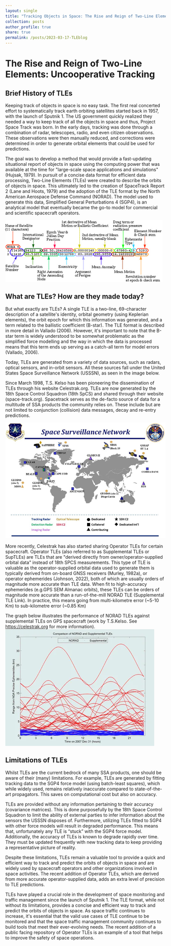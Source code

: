 ```yaml
---
layout: single
title: "Tracking Objects in Space: The Rise and Reign of Two-Line Elements"
collection: posts 
author_profile: true
share: true
permalink: /posts/2023-03-17-TLEblog
---
```


# The Rise and Reign of Two-Line Elements: Uncooperative Tracking 

## Brief History of TLEs
Keeping track of objects in space is no easy task. The first real concerted effort to systematically track earth orbiting satellites started back in 1957, with the launch of Sputnik 1. The US government quickly realized they needed a way to keep track of all the objects in space and thus, Project Space Track was born. In the early days, tracking was done through a combination of radar, telescopes, radio, and even citizen observations. These observations were then manually reduced, and corrections were determined in order to generate orbital elements that could be used for predictions.

The goal was to develop a method that would provide a fast-updating situational report of objects in space using the computing power that was available at the time for "large-scale space applications and simulations" (Hujsak, 1979). In pursuit of a concise data format for efficient data processing, Two-Line Elements (TLEs) were created to describe the orbits of objects in space. This ultimately led to the creation of SpaceTrack Report 2 (Lane and Hoots, 1979) and the adoption of the TLE format by the North American Aerospace Defense Command (NORAD). The model used to generate this data, Simplified General Perturbations 4 (SGP4), is an analytical model that eventually became the go-to model for commercial and scientific spacecraft operators.

![Breakdown of the TLE Data Format](/images/tle_diag.png "Breakdown of the TLE Data Format")

## What are TLEs? How are they made today?

But what exactly are TLEs? A single TLE is a two-line, 69-character description of a satellite's identity, orbital geometry (using Keplerian elements), the orbit epoch for which this information was generated, and a term related to the ballistic coefficient (B-star). The TLE format is described in more detail in Vallado (2006). However, it's important to note that the B-star term is widely understood to be somewhat problematic as the simplified force modelling and the way in which the data is processed means that this term ends up serving as a catch-all term for model errors (Vallado, 2006).

Today, TLEs are generated from a variety of data sources, such as radars, optical sensors, and in-orbit sensors. All these sources fall under the United States Space Surveillance Network (USSSN), as seen in the image below.

Since March 1998, T.S. Kelso has been pioneering the dissemination of TLEs through his website Celestrak.org. TLEs are now generated by the 18th Space Control Squadron (18th SpCS) and shared through their website (space-track.org). Spacetrack serves as the de-facto source of data for a multitude of SSA products the community relies on. These include but are not limited to conjunction (collision) data messages, decay and re-entry predictions.

![USSSN as of 2018](/images/Space_Surveillance_Network.png "USSSN as of 2018")

More recently, Celestrak has also started sharing Operator TLEs for certain spacecraft. Operator TLEs (also referred to as Supplemental TLEs or SupTLEs) are TLEs that are "derived directly from owner/operator-supplied orbital data" instead of 18th SPCS measurements. This type of TLE is valuable as the operator-supplied orbital data used to generate them is typically derived from on-board GNSS receivers (Murley, 1982a), or operator ephemerides (Johnson, 2022), both of which are usually orders of magnitude more accurate than TLE data. When fit to high-accuracy ephemerides (e.g.GPS SEM Almanac orbits), these TLEs can be orders of magnitude more accurate than a run-of-the-mill NORAD TLE (Supplemental TLE Link). In practice, this means going from multi-kilometre error (~5-10 Km) to sub-kilometre error (~0.85 Km)

The graph below illustrates the performance of NORAD TLEs against supplemental TLEs on GPS spacecraft (work by T.S.Kelso. See https://celestrak.org for more information).
![Comparison of the performance of NORAD TLEs against supplemental TLEs on GPS spacecraft as illustrated by T.S.Kelso](/images/NORADvSupKELSO.png "Comparison of the performance of NORAD TLEs against supplemental TLEs on GPS spacecraft as illustrated by T.S.Kelso's work")

## Limitations of TLEs 
Whilst TLEs are the current bedrock of many SSA products, one should be aware of their (many) limitations. For example, TLEs are generated by fitting tracking data to the SGP4 force model (using batch-least squares), which while widely used, remains relatively inaccurate compared to state-of-the-art propagators. This saves on computational cost but also on accuracy. 

TLEs are provided without any information pertaining to their accuracy (covariance matrices). This is done purposefully by the 18th Space Control Squadron to limit the ability of external parties to infer information about the sensors the USSSN disposes of. Furthermore, utilizing TLEs fitted to SGP4 with other force models will result in degraded performance. This means that, unfortunately any TLE is “stuck” with the SGP4 force model. Additionally, the accuracy of TLEs is known to degrade rapidly over time. They must be updated frequently with new tracking data to keep providing a representative picture of reality.

Despite these limitations, TLEs remain a valuable tool to provide a quick and efficient way to track and predict the orbits of objects in space and are widely used by spacecraft operators and other organizations involved in space activities. The recent addition of Operator TLEs, which are derived from more accurate operator-supplied data, adds an extra level of precision to TLE predictions.

TLEs have played a crucial role in the development of space monitoring and traffic management since the launch of Sputnik 1. The TLE format, while not without its limitations, provides a concise and efficient way to track and predict the orbits of objects in space. As space traffic continues to increase, it's essential that the valid use cases of TLE continue to be monitored and that the space traffic management community continues to build tools that meet their ever-evolving needs. The recent addition of a public facing repository of Operator TLEs is an example of a tool that helps to improve the safety of space operations.